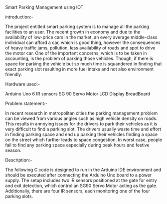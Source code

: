 Smart Parking Management using IOT


introduction:-

The project entitled smart parking system is to manage all the parking facilities to an user. The recent growth in economy and due to the availability of low-price cars in the market, an every average middle-class individual can afford a car, which is good thing, however the consequences of heavy traffic jams, pollution, less availability of roads and spot to drive the motor car. One of the important concerns, which is to be taken in accounting, is the problem of parking those vehicles. Though, if there is space for parking the vehicle but so much time is squandered in finding that exact parking slot resulting in more fuel intake and not also environment friendly.


Hardware used:-

Arduino Uno
6 IR sensors
SG 90 Servo Motor
LCD Display
BreadBoard


Problem statement:-

In recent research in metropolitan cities the parking management problem can be viewed from various angles such as high vehicle density on roads. This results in annoying issues for the drivers to park their vehicles as it is very difficult to find a parking slot. 
The drivers usually waste time and effort in finding parking space and end up parking their vehicles finding a space on the street which further leads to space congestion. In worst case, people fail to find any parking space especially during peak hours and festive season. 


Description:-

The following C code is designed to run in the Arduino IDE environment and should be executed after connecting the Arduino Uno board to a power supply. The setup includes two IR sensors positioned at the gate for entry and exit detection, which control an SG90 Servo Motor acting as the gate. Additionally, there are four IR sensors, each monitoring one of the four parking slots.
